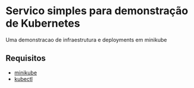 # Servico simples para demonstração  de Kubernetes

Uma demonstracao de infraestrutura e deployments em minikube


## Requisitos
  * [minikube](https://minikube.sigs.k8s.io/docs/start/)
  * [kubectl](https://kubernetes.io/docs/tasks/tools/)
